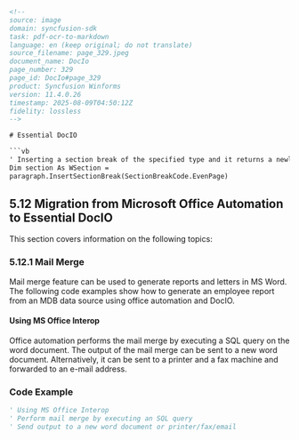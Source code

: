 ```html
<!-- 
source: image
domain: syncfusion-sdk
task: pdf-ocr-to-markdown
language: en (keep original; do not translate)
source_filename: page_329.jpeg
document_name: DocIo
page_number: 329
page_id: DocIo#page_329
product: Syncfusion Winforms
version: 11.4.0.26
timestamp: 2025-08-09T04:50:12Z
fidelity: lossless
-->

# Essential DocIO

```vb
' Inserting a section break of the specified type and it returns a newly created section.
Dim section As WSection = 
paragraph.InsertSectionBreak(SectionBreakCode.EvenPage)
```

## 5.12 Migration from Microsoft Office Automation to Essential DocIO

This section covers information on the following topics:

### 5.12.1 Mail Merge

Mail merge feature can be used to generate reports and letters in MS Word. The following code examples show how to generate an employee report from an MDB data source using office automation and DocIO.

#### Using MS Office Interop

Office automation performs the mail merge by executing a SQL query on the word document. The output of the mail merge can be sent to a new word document. Alternatively, it can be sent to a printer and a fax machine and forwarded to an e-mail address.

### Code Example

```vb
' Using MS Office Interop
' Perform mail merge by executing an SQL query
' Send output to a new word document or printer/fax/email
```
<!-- tags: [migration, microsoft office automation, essential docio, mail merge, ms office interop] keywords: [migration, mail merge, automation, data source, employee report, word document, printer, fax, email] -->
```